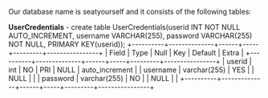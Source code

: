 Our database name is seatyourself and it consists of the following tables:

**UserCredentials** - create table UserCredentials(userid INT NOT NULL AUTO_INCREMENT, username VARCHAR(255), password VARCHAR(255) NOT NULL, PRIMARY KEY(userid));
+----------+--------------+------+-----+---------+----------------+
| Field    | Type         | Null | Key | Default | Extra          |
+----------+--------------+------+-----+---------+----------------+
| userid   | int          | NO   | PRI | NULL    | auto_increment |
| username | varchar(255) | YES  |     | NULL    |                |
| password | varchar(255) | NO   |     | NULL    |                |
+----------+--------------+------+-----+---------+----------------+